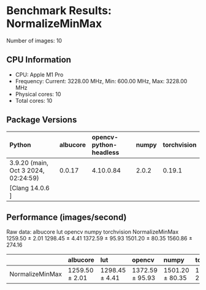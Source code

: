 # Benchmark Results: NormalizeMinMax

Number of images: 10

## CPU Information

- CPU: Apple M1 Pro
- Frequency: Current: 3228.00 MHz, Min: 600.00 MHz, Max: 3228.00 MHz
- Physical cores: 10
- Total cores: 10

## Package Versions

| Python                                | albucore   | opencv-python-headless   | numpy   | torchvision   |
|:--------------------------------------|:-----------|:-------------------------|:--------|:--------------|
| 3.9.20 (main, Oct  3 2024, 02:24:59)  | 0.0.17     | 4.10.0.84                | 2.0.2   | 0.19.1        |
| [Clang 14.0.6 ]                       |            |                          |         |               |

## Performance (images/second)

Raw data:
                       albucore             lut           opencv            numpy       torchvision
NormalizeMinMax  1259.50 ± 2.01  1298.45 ± 4.41  1372.59 ± 95.93  1501.20 ± 80.35  1560.86 ± 274.16

|                 | albucore       | lut            | opencv          | numpy           | torchvision      |
|:----------------|:---------------|:---------------|:----------------|:----------------|:-----------------|
| NormalizeMinMax | 1259.50 ± 2.01 | 1298.45 ± 4.41 | 1372.59 ± 95.93 | 1501.20 ± 80.35 | 1560.86 ± 274.16 |
